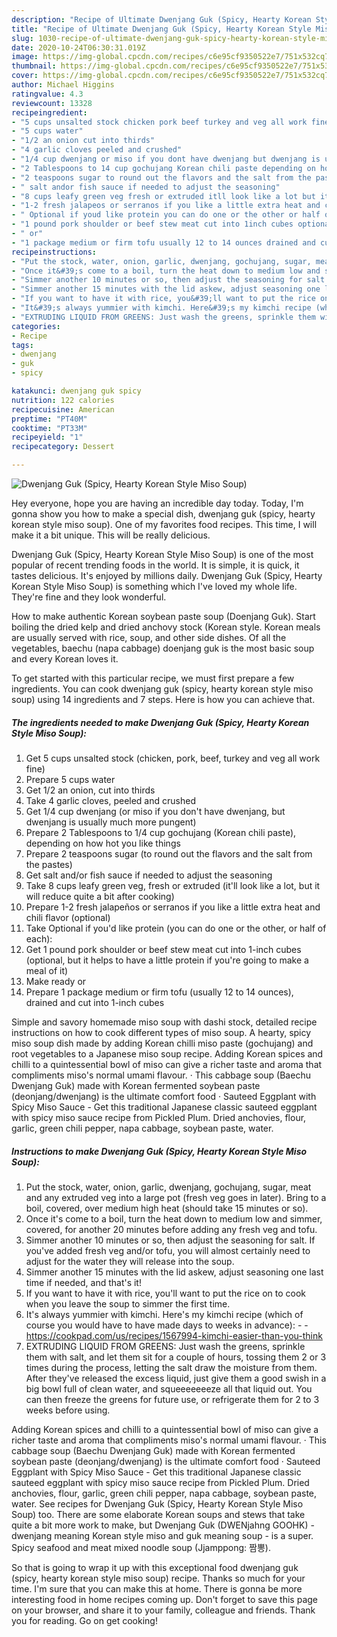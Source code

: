 ```yaml
---
description: "Recipe of Ultimate Dwenjang Guk (Spicy, Hearty Korean Style Miso Soup)"
title: "Recipe of Ultimate Dwenjang Guk (Spicy, Hearty Korean Style Miso Soup)"
slug: 1030-recipe-of-ultimate-dwenjang-guk-spicy-hearty-korean-style-miso-soup
date: 2020-10-24T06:30:31.019Z
image: https://img-global.cpcdn.com/recipes/c6e95cf9350522e7/751x532cq70/dwenjang-guk-spicy-hearty-korean-style-miso-soup-recipe-main-photo.jpg
thumbnail: https://img-global.cpcdn.com/recipes/c6e95cf9350522e7/751x532cq70/dwenjang-guk-spicy-hearty-korean-style-miso-soup-recipe-main-photo.jpg
cover: https://img-global.cpcdn.com/recipes/c6e95cf9350522e7/751x532cq70/dwenjang-guk-spicy-hearty-korean-style-miso-soup-recipe-main-photo.jpg
author: Michael Higgins
ratingvalue: 4.3
reviewcount: 13328
recipeingredient:
- "5 cups unsalted stock chicken pork beef turkey and veg all work fine"
- "5 cups water"
- "1/2 an onion cut into thirds"
- "4 garlic cloves peeled and crushed"
- "1/4 cup dwenjang or miso if you dont have dwenjang but dwenjang is usually much more pungent"
- "2 Tablespoons to 14 cup gochujang Korean chili paste depending on how hot you like things"
- "2 teaspoons sugar to round out the flavors and the salt from the pastes"
- " salt andor fish sauce if needed to adjust the seasoning"
- "8 cups leafy green veg fresh or extruded itll look like a lot but it will reduce quite a bit after cooking"
- "1-2 fresh jalapeos or serranos if you like a little extra heat and chili flavor optional"
- " Optional if youd like protein you can do one or the other or half of each"
- "1 pound pork shoulder or beef stew meat cut into 1inch cubes optional but it helps to have a little protein if youre going to make a meal of it"
- " or"
- "1 package medium or firm tofu usually 12 to 14 ounces drained and cut into 1inch cubes"
recipeinstructions:
- "Put the stock, water, onion, garlic, dwenjang, gochujang, sugar, meat and any extruded veg into a large pot (fresh veg goes in later). Bring to a boil, covered, over medium high heat (should take 15 minutes or so)."
- "Once it&#39;s come to a boil, turn the heat down to medium low and simmer, covered, for another 20 minutes before adding any fresh veg and tofu."
- "Simmer another 10 minutes or so, then adjust the seasoning for salt. If you&#39;ve added fresh veg and/or tofu, you will almost certainly need to adjust for the water they will release into the soup."
- "Simmer another 15 minutes with the lid askew, adjust seasoning one last time if needed, and that&#39;s it!"
- "If you want to have it with rice, you&#39;ll want to put the rice on to cook when you leave the soup to simmer the first time."
- "It&#39;s always yummier with kimchi. Here&#39;s my kimchi recipe (which of course you would have to have made days to weeks in advance):  https://cookpad.com/us/recipes/1567994-kimchi-easier-than-you-think"
- "EXTRUDING LIQUID FROM GREENS: Just wash the greens, sprinkle them with salt, and let them sit for a couple of hours, tossing them 2 or 3 times during the process, letting the salt draw the moisture from them. After they&#39;ve released the excess liquid, just give them a good swish in a big bowl full of clean water, and squeeeeeeeze all that liquid out. You can then freeze the greens for future use, or refrigerate them for 2 to 3 weeks before using."
categories:
- Recipe
tags:
- dwenjang
- guk
- spicy

katakunci: dwenjang guk spicy 
nutrition: 122 calories
recipecuisine: American
preptime: "PT40M"
cooktime: "PT33M"
recipeyield: "1"
recipecategory: Dessert

---
```



![Dwenjang Guk (Spicy, Hearty Korean Style Miso Soup)](https://img-global.cpcdn.com/recipes/c6e95cf9350522e7/751x532cq70/dwenjang-guk-spicy-hearty-korean-style-miso-soup-recipe-main-photo.jpg)

Hey everyone, hope you are having an incredible day today. Today, I'm gonna show you how to make a special dish, dwenjang guk (spicy, hearty korean style miso soup). One of my favorites food recipes. This time, I will make it a bit unique. This will be really delicious.

Dwenjang Guk (Spicy, Hearty Korean Style Miso Soup) is one of the most popular of recent trending foods in the world. It is simple, it is quick, it tastes delicious. It's enjoyed by millions daily. Dwenjang Guk (Spicy, Hearty Korean Style Miso Soup) is something which I've loved my whole life. They're fine and they look wonderful.

How to make authentic Korean soybean paste soup (Doenjang Guk). Start boiling the dried kelp and dried anchovy stock (Korean style. Korean meals are usually served with rice, soup, and other side dishes. Of all the vegetables, baechu (napa cabbage) doenjang guk is the most basic soup and every Korean loves it.


To get started with this particular recipe, we must first prepare a few ingredients. You can cook dwenjang guk (spicy, hearty korean style miso soup) using 14 ingredients and 7 steps. Here is how you can achieve that.

<!--inarticleads1-->

##### The ingredients needed to make Dwenjang Guk (Spicy, Hearty Korean Style Miso Soup):

1. Get 5 cups unsalted stock (chicken, pork, beef, turkey and veg all work fine)
1. Prepare 5 cups water
1. Get 1/2 an onion, cut into thirds
1. Take 4 garlic cloves, peeled and crushed
1. Get 1/4 cup dwenjang (or miso if you don&#39;t have dwenjang, but dwenjang is usually much more pungent)
1. Prepare 2 Tablespoons to 1/4 cup gochujang (Korean chili paste), depending on how hot you like things
1. Prepare 2 teaspoons sugar (to round out the flavors and the salt from the pastes)
1. Get  salt and/or fish sauce if needed to adjust the seasoning
1. Take 8 cups leafy green veg, fresh or extruded (it&#39;ll look like a lot, but it will reduce quite a bit after cooking)
1. Prepare 1-2 fresh jalapeños or serranos if you like a little extra heat and chili flavor (optional)
1. Take  Optional if you&#39;d like protein (you can do one or the other, or half of each):
1. Get 1 pound pork shoulder or beef stew meat cut into 1-inch cubes (optional, but it helps to have a little protein if you&#39;re going to make a meal of it)
1. Make ready  or
1. Prepare 1 package medium or firm tofu (usually 12 to 14 ounces), drained and cut into 1-inch cubes


Simple and savory homemade miso soup with dashi stock, detailed recipe instructions on how to cook different types of miso soup. A hearty, spicy miso soup dish made by adding Korean chilli miso paste (gochujang) and root vegetables to a Japanese miso soup recipe. Adding Korean spices and chilli to a quintessential bowl of miso can give a richer taste and aroma that compliments miso&#39;s normal umami flavour. · This cabbage soup (Baechu Dwenjang Guk) made with Korean fermented soybean paste (deonjang/dwenjang) is the ultimate comfort food · Sauteed Eggplant with Spicy Miso Sauce - Get this traditional Japanese classic sauteed eggplant with spicy miso sauce recipe from Pickled Plum. Dried anchovies, flour, garlic, green chili pepper, napa cabbage, soybean paste, water. 

<!--inarticleads2-->

##### Instructions to make Dwenjang Guk (Spicy, Hearty Korean Style Miso Soup):

1. Put the stock, water, onion, garlic, dwenjang, gochujang, sugar, meat and any extruded veg into a large pot (fresh veg goes in later). Bring to a boil, covered, over medium high heat (should take 15 minutes or so).
1. Once it&#39;s come to a boil, turn the heat down to medium low and simmer, covered, for another 20 minutes before adding any fresh veg and tofu.
1. Simmer another 10 minutes or so, then adjust the seasoning for salt. If you&#39;ve added fresh veg and/or tofu, you will almost certainly need to adjust for the water they will release into the soup.
1. Simmer another 15 minutes with the lid askew, adjust seasoning one last time if needed, and that&#39;s it!
1. If you want to have it with rice, you&#39;ll want to put the rice on to cook when you leave the soup to simmer the first time.
1. It&#39;s always yummier with kimchi. Here&#39;s my kimchi recipe (which of course you would have to have made days to weeks in advance): -  - https://cookpad.com/us/recipes/1567994-kimchi-easier-than-you-think
1. EXTRUDING LIQUID FROM GREENS: Just wash the greens, sprinkle them with salt, and let them sit for a couple of hours, tossing them 2 or 3 times during the process, letting the salt draw the moisture from them. After they&#39;ve released the excess liquid, just give them a good swish in a big bowl full of clean water, and squeeeeeeeze all that liquid out. You can then freeze the greens for future use, or refrigerate them for 2 to 3 weeks before using.


Adding Korean spices and chilli to a quintessential bowl of miso can give a richer taste and aroma that compliments miso&#39;s normal umami flavour. · This cabbage soup (Baechu Dwenjang Guk) made with Korean fermented soybean paste (deonjang/dwenjang) is the ultimate comfort food · Sauteed Eggplant with Spicy Miso Sauce - Get this traditional Japanese classic sauteed eggplant with spicy miso sauce recipe from Pickled Plum. Dried anchovies, flour, garlic, green chili pepper, napa cabbage, soybean paste, water. See recipes for Dwenjang Guk (Spicy, Hearty Korean Style Miso Soup) too. There are some elaborate Korean soups and stews that take quite a bit more work to make, but Dwenjang Guk (DWENjahng GOOHK) - dwenjang meaning Korean style miso and guk meaning soup - is a super. Spicy seafood and meat mixed noodle soup (Jjamppong: 짬뽕). 

So that is going to wrap it up with this exceptional food dwenjang guk (spicy, hearty korean style miso soup) recipe. Thanks so much for your time. I'm sure that you can make this at home. There is gonna be more interesting food in home recipes coming up. Don't forget to save this page on your browser, and share it to your family, colleague and friends. Thank you for reading. Go on get cooking!
